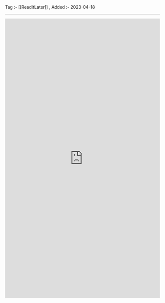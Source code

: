 Tag :- [[ReadItLater]] , 
Added :- 2023-04-18

-----
<iframe src="https://www.linkedin.com/embed/feed/update/urn:li:share:7018919474313445377" height="911" width="504" frameborder="0" allowfullscreen="" title="Embedded post"></iframe>